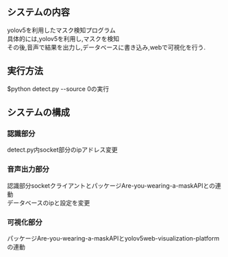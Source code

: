 ## システムの内容
yolov5を利用したマスク検知プログラム<br>
具体的には,yolov5を利用し,マスクを検知<br>
その後,音声で結果を出力し,データベースに書き込み,webで可視化を行う.
## 実行方法
$python detect.py --source 0の実行
## システムの構成
### 認識部分
detect.py内socket部分のipアドレス変更
### 音声出力部分
認識部分socketクライアントとパッケージAre-you-wearing-a-maskAPIとの連動<br>
データベースのipと設定を変更
### 可視化部分
パッケージAre-you-wearing-a-maskAPIとyolov5web-visualization-platformの連動<br>



